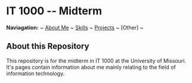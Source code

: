 # IT 1000 -- Midterm

**Naviagation:** ~ [About Me](aboutme.md) ~ [Skills](skills.md) ~ [Projects](projects.md) ~ [Other] ~


## About this Repository

This repository is for the midterm in IT 1000 at the University of Missouri. It's pages contain information about me mainly relating to the field of information technology.
